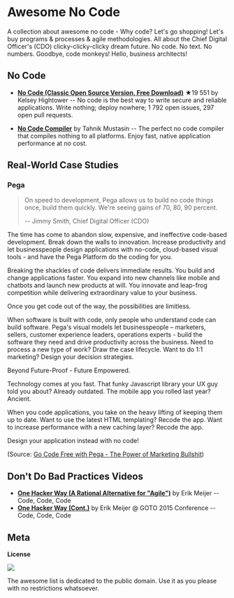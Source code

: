 # Awesome No Code

A collection about awesome no code - Why code? Let's go shopping! Let's buy programs & processes & agile methodologies. All about the Chief Digital Officer's (CDO) clicky-clicky-clicky dream future. No code. No text. No numbers. Goodbye, code monkeys! Hello, business architects!


## No Code 

- [**No Code (Classic Open Source Version, Free Download)**](https://github.com/kelseyhightower/nocode) ★19 551 by Kelsey Hightower -- No code is the best way to write secure and reliable applications. Write nothing; deploy nowhere; 1 792 open issues, 297 open pull requests.


- [**No Code Compiler**](https://github.com/tahnik/nocode-compiler) by Tahnik Mustasin -- The perfect no code compiler that compiles nothing to all platforms. Enjoy fast, native application performance at no cost.


## Real-World Case Studies

### Pega

> On speed to development, Pega allows us to build no code things once, 
> build them quickly. We're seeing gains of 70, 80, 90 percent.
>
> -- Jimmy Smith, Chief Digital Officer (CDO)

The time has come to abandon slow, expensive, 
and ineffective code-based development. 
Break down the walls to innovation. 
Increase productivity and let businesspeople design applications with no-code, 
cloud-based visual tools - and have the Pega Platform do the coding for you.


Breaking the shackles of code delivers immediate results. 
You build and change applications faster. 
You expand into new channels like mobile and chatbots and launch new products at will. 
You innovate and leap-frog competition while delivering extraordinary value to your business.

Once you get code out of the way, the possibilities are limitless.

When software is built with code, 
only people who understand code can build software. 
Pega's visual models let businesspeople – marketers, 
sellers, customer experience leaders, 
operations experts - build the software they need 
and drive productivity across the business. 
Need to process a new type of work? 
Draw the case lifecycle. 
Want to do 1:1 marketing? Design your decision strategies.

Beyond Future-Proof - Future Empowered.

Technology comes at you fast. That funky Javascript library your UX guy told you about? Already outdated. The mobile app you rolled last year? Ancient.

When you code applications, you take on the heavy lifting of keeping them up to date. Want to use the latest HTML templating? Recode the app. Want to increase performance with a new caching layer? Recode the app.

Design your application instead with no code! 

(Source: [Go Code Free with Pega - The Power of Marketing Bullshit](https://www.pega.com/technology/software-writes-your-software))



## Don't Do Bad Practices Videos

- [**One Hacker Way (A Rational Alternative for "Agile")**](https://www.youtube.com/watch?v=2u0sNRO-QKQ) by Erik Meijer -- Code, Code, Code
- [**One Hacker Way (Cont.)**](https://www.youtube.com/watch?v=FvMuPtuvP5w) by Erik Meijer @ GOTO 2015 Conference -- Code, Code, Code 




## Meta

**License**

![](https://publicdomainworks.github.io/buttons/zero88x31.png)

The awesome list is dedicated to the public domain. Use it as you please with no restrictions whatsoever.
